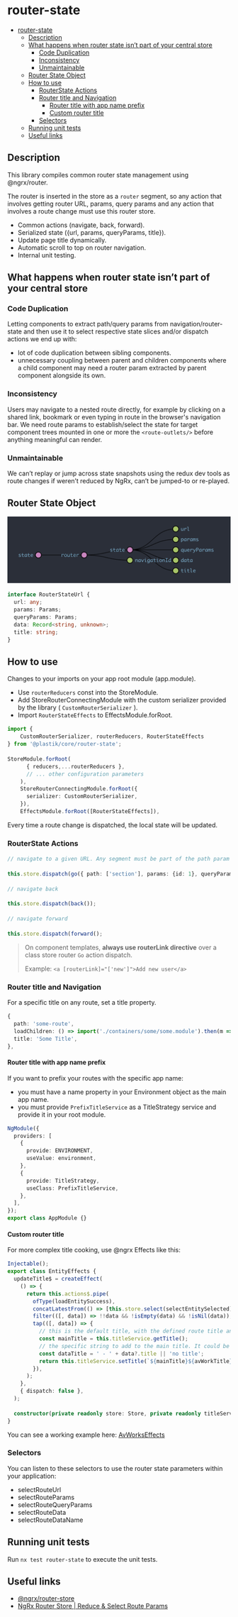 # router-state

- [router-state](#router-state)
  - [Description](#description)
  - [What happens when router state isn’t part of your central store](#what-happens-when-router-state-isnt-part-of-your-central-store)
    - [Code Duplication](#code-duplication)
    - [Inconsistency](#inconsistency)
    - [Unmaintainable](#unmaintainable)
  - [Router State Object](#router-state-object)
  - [How to use](#how-to-use)
    - [RouterState Actions](#routerstate-actions)
    - [Router title and Navigation](#router-title-and-navigation)
      - [Router title with app name prefix](#router-title-with-app-name-prefix)
      - [Custom router title](#custom-router-title)
    - [Selectors](#selectors)
  - [Running unit tests](#running-unit-tests)
  - [Useful links](#useful-links)

## Description

This library compiles common router state management using @ngrx/router.

The router is inserted in the store as a `router` segment, so any action that involves getting router URL, params, query params and any action that involves a route change must use this router store.

- Common actions (navigate, back, forward).
- Serialized state ({url, params, queryParams, title}).
- Update page title dynamically.
- Automatic scroll to top on router navigation.
- Internal unit testing.

## What happens when router state isn’t part of your central store

### Code Duplication

Letting components to extract path/query params from navigation/router-state and then use it to select respective state slices and/or dispatch actions we end up with:

- lot of code duplication between sibling components.
- unnecessary coupling between parent and children components where a child component may need a router param extracted by parent component alongside its own.

### Inconsistency

Users may navigate to a nested route directly, for example by clicking on a shared link, bookmark or even typing in route in the browser's navigation bar.
We need route params to establish/select the state for target component trees mounted in one or more the `<route-outlets/>` before anything meaningful can render.

### Unmaintainable

We can’t replay or jump across state snapshots using the redux dev tools as route changes if weren’t reduced by NgRx, can’t be jumped-to or re-played.

## Router State Object

![router-store](router-store.png)

```typescript
interface RouterStateUrl {
  url: any;
  params: Params;
  queryParams: Params;
  data: Record<string, unknown>;
  title: string;
}
```

## How to use

Changes to your imports on your app root module (app.module).

- Use `routerReducers` const into the StoreModule.
- Add StoreRouterConnectingModule with the custom serializer provided by the library ( `CustomRouterSerializer` ).
- Import `RouterStateEffects` to EffectsModule.forRoot.

```typescript
import {
    CustomRouterSerializer, routerReducers, RouterStateEffects
} from '@plastik/core/router-state';

StoreModule.forRoot(
      { reducers,...routerReducers },
      // ... other configuration parameters
    ),
    StoreRouterConnectingModule.forRoot({
      serializer: CustomRouterSerializer,
    }),
    EffectsModule.forRoot([RouterStateEffects]),
```

Every time a route change is dispatched, the local state will be updated.

### RouterState Actions

```typescript
// navigate to a given URL. Any segment must be part of the path param array

this.store.dispatch(go({ path: ['section'], params: {id: 1}, queryParams: {name: 'test'} }));

// navigate back

this.store.dispatch(back());

// navigate forward

this.store.dispatch(forward();

```

> On component templates, **always use routerLink directive** over a class store router `Go` action dispatch.
>
> Example: `<a [routerLink]="['new']">Add new user</a>`

### Router title and Navigation

For a specific title on any route, set a title property.

```typescript
{
  path: 'some-route',
  loadChildren: () => import('./containers/some/some.module').then(m => m.SomeModule),
  title: 'Some Title',
},
```

#### Router title with app name prefix

If you want to prefix your routes with the specific app name:

- you must have a name property in your Environment object as the main app name.
- you must provide `PrefixTitleService` as a TitleStrategy service and provide it in your root module.

```typescript
NgModule({
  providers: [
    {
      provide: ENVIRONMENT,
      useValue: environment,
    },
    {
      provide: TitleStrategy,
      useClass: PrefixTitleService,
    },
  ],
});
export class AppModule {}
```

#### Custom router title

For more complex title cooking, use @ngrx Effects like this:

```typescript
Injectable();
export class EntityEffects {
  updateTitle$ = createEffect(
    () => {
      return this.actions$.pipe(
        ofType(loadEntitySuccess),
        concatLatestFrom(() => [this.store.select(selectEntitySelected)]),
        filter(([, data]) => !!data && !isEmpty(data) && !isNil(data)),
        tap(([, data]) => {
          // this is the default title, with the defined route title and any TitleStrategy service applied.
          const mainTitle = this.titleService.getTitle();
          // the specific string to add to the main title. It could be a name, an ID that references that unique entity.
          const dataTitle = ' - ' + data?.title || 'no title';
          return this.titleService.setTitle(`${mainTitle}${avWorkTitle}`);
        }),
      );
    },
    { dispatch: false },
  );

  constructor(private readonly store: Store, private readonly titleService: Title) {}
}
```

You can see a working example here: [AvWorksEffects](../../libs/vod-panel/data-request/av-work/src/lib/+state/av-work.effects.ts)

### Selectors

You can listen to these selectors to use the router state parameters within your application:

- selectRouteUrl
- selectRouteParams
- selectRouteQueryParams
- selectRouteData
- selectRouteDataName

## Running unit tests

Run `nx test router-state` to execute the unit tests.

## Useful links

- [@ngrx/router-store](https://ngrx.io/guide/router-store)
- [NgRx Router Store | Reduce & Select Route Params](https://medium.com/simars/ngrx-router-store-reduce-select-route-params-6baff607dd9)
